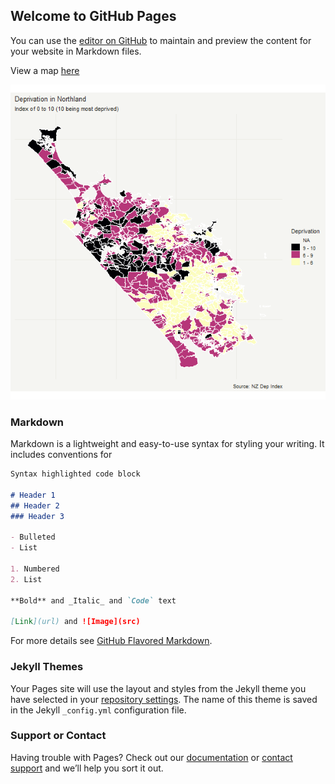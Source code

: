 ## Welcome to GitHub Pages

You can use the [editor on GitHub](https://github.com/simonthode/social-cultural-analysis/edit/master/README.md) to maintain and preview the content for your website in Markdown files.

View a map [here](https://github.com/simonthode/social-cultural-analysis/blob/master/maps/Northland_Deprivation.png)

![](Northland_Deprivation.png)

### Markdown

Markdown is a lightweight and easy-to-use syntax for styling your writing. It includes conventions for

```markdown
Syntax highlighted code block

# Header 1
## Header 2
### Header 3

- Bulleted
- List

1. Numbered
2. List

**Bold** and _Italic_ and `Code` text

[Link](url) and ![Image](src)
```

For more details see [GitHub Flavored Markdown](https://guides.github.com/features/mastering-markdown/).

### Jekyll Themes

Your Pages site will use the layout and styles from the Jekyll theme you have selected in your [repository settings](https://github.com/simonthode/social-cultural-analysis/settings). The name of this theme is saved in the Jekyll `_config.yml` configuration file.

### Support or Contact

Having trouble with Pages? Check out our [documentation](https://help.github.com/categories/github-pages-basics/) or [contact support](https://github.com/contact) and we’ll help you sort it out.
